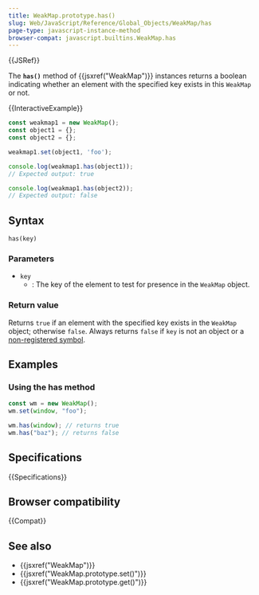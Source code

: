 ```yaml
---
title: WeakMap.prototype.has()
slug: Web/JavaScript/Reference/Global_Objects/WeakMap/has
page-type: javascript-instance-method
browser-compat: javascript.builtins.WeakMap.has
---
```


{{JSRef}}

The **`has()`** method of {{jsxref("WeakMap")}} instances returns a boolean indicating whether an
element with the specified key exists in this `WeakMap` or not.

{{InteractiveExample}}

```js interactive-example
const weakmap1 = new WeakMap();
const object1 = {};
const object2 = {};

weakmap1.set(object1, 'foo');

console.log(weakmap1.has(object1));
// Expected output: true

console.log(weakmap1.has(object2));
// Expected output: false

```

## Syntax

```js-nolint
has(key)
```

### Parameters

- `key`
  - : The key of the element to test for presence in the `WeakMap` object.

### Return value

Returns `true` if an element with the specified key exists in the `WeakMap` object; otherwise `false`. Always returns `false` if `key` is not an object or a [non-registered symbol](/en-US/docs/Web/JavaScript/Reference/Global_Objects/Symbol#shared_symbols_in_the_global_symbol_registry).

## Examples

### Using the has method

```js
const wm = new WeakMap();
wm.set(window, "foo");

wm.has(window); // returns true
wm.has("baz"); // returns false
```

## Specifications

{{Specifications}}

## Browser compatibility

{{Compat}}

## See also

- {{jsxref("WeakMap")}}
- {{jsxref("WeakMap.prototype.set()")}}
- {{jsxref("WeakMap.prototype.get()")}}
